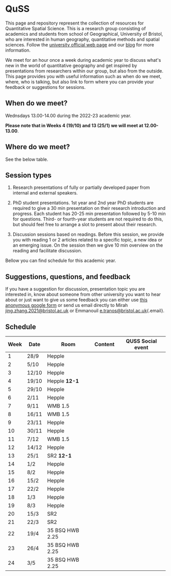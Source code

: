 # QuSS

This page and repository represent the collection of resources for Quantitative Spatial Science. This is a research group consisting of academics and students from school of Geographical, University of Bristol, who are interested in human geography, quantitative methods and spatial sciences. Follow the [university official web page](http://www.bristol.ac.uk/geography/research/quantitative-spatial-science/) and our [blog](https://quss.blogs.bristol.ac.uk/) for more information.

We meet for an hour once a week during academic year to discuss what's new in the world of quantitative geography and get inspired by presentations from researchers within our group, but also from the outside. This page provides you with useful information such as when do we meet, where, who is talking, but also link to form where you can provide your feedback or suggestions for sessions.

## When do we meet?

Wednsdays 13.00-14.00 during the 2022-23 academic year.

**Please note that in Weeks 4 (19/10) and 13 (25/1) we will meet at 12.00-13.00**.

## Where do we meet?

See the below table.

## Session types

1.  Research presentations of fully or partially developed paper from internal and external speakers.

2.  PhD student presentations. 1st year and 2nd year PhD students are required to give a 30 min presentation on their research introduction and progress. Each student has 20-25 min presentation followed by 5-10 min for questions. Third- or fourth-year students are not required to do this, but should feel free to arrange a slot to present about their research.

3.  Discussion sessions based on readings. Before this session, we provide you with reading 1 or 2 articles related to a specific topic, a new idea or an emerging issue. On the session then we give 10 min overview on the reading and facilitate discussion.

Bellow you can find schedule for this academic year.

## Suggestions, questions, and feedback

If you have a suggestion for discussion, presentation topic you are interested in, know about someone from other university you want to hear about or just want to give us some feedback you can either use [this anonymous google form](https://forms.gle/kSDZTf6AUpANTF9U9) or send us email directly to Mirah [jing.zhang.2021\@bristol.ac.uk](mailto:jing.zhang.2021@bristol.ac.uk) or Emmanouil [e.tranos\@bristol.ac.uk](mailto:e.tranos@bristol.ac.uk){.email}.

## Schedule

| Week | Date  | Room             | Content | QUSS Social event |
|------|-------|------------------|---------|-------------------|
| 1    | 28/9  | Hepple           |         |                   |
| 2    | 5/10  | Hepple           |         |                   |
| 3    | 12/10 | Hepple           |         |                   |
| 4    | 19/10 | Hepple **12-1**  |         |                   |
| 5    | 29/10 | Hepple           |         |                   |
| 6    | 2/11  | Hepple           |         |                   |
| 7    | 9/11  | WMB 1.5          |         |                   |
| 8    | 16/11 | WMB 1.5          |         |                   |
| 9    | 23/11 | Hepple           |         |                   |
| 10   | 30/11 | Hepple           |         |                   |
| 11   | 7/12  | WMB 1.5          |         |                   |
| 12   | 14/12 | Hepple           |         |                   |
| 13   | 25/1  | SR2 **12-1**     |         |                   |
| 14   | 1/2   | Hepple           |         |                   |
| 15   | 8/2   | Hepple           |         |                   |
| 16   | 15/2  | Hepple           |         |                   |
| 17   | 22/2  | Hepple           |         |                   |
| 18   | 1/3   | Hepple           |         |                   |
| 19   | 8/3   | Hepple           |         |                   |
| 20   | 15/3  | SR2              |         |                   |
| 21   | 22/3  | SR2              |         |                   |
| 22   | 19/4  | 35 BSQ HWB 2.25  |         |                   |
| 23   | 26/4  | 35 BSQ HWB 2.25  |         |                   |
| 24   | 3/5   | 35 BSQ HWB 2.25  |         |                   |
